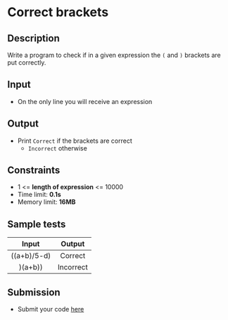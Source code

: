 # Correct brackets

## Description
Write a program to check if in a given expression the `(` and `)` brackets are put correctly.

## Input
- On the only line you will receive an expression

## Output
- Print `Correct` if the brackets are correct
  - `Incorrect` otherwise

## Constraints
- 1 <= **length of expression** <= 10000
- Time limit: **0.1s**
- Memory limit: **16MB**

## Sample tests

| Input       | Output    |
|:-----------:|:---------:|
| ((a+b)/5-d) | Correct   |
| )(a+b))     | Incorrect |

## Submission
- Submit your code [here](http://bgcoder.com/Contests/Compete/Index/320#1)